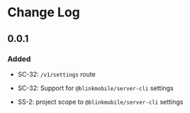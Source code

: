 # Change Log

## 0.0.1

### Added

-   SC-32: `/v1/settings` route

-   SC-32: Support for `@blinkmobile/server-cli` settings

-   SS-2: project scope to `@blinkmobile/server-cli` settings
